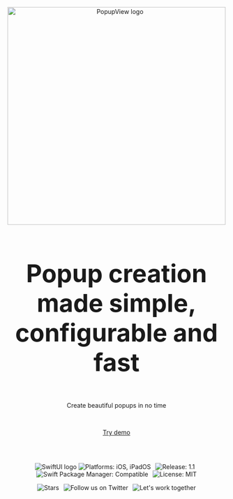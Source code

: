 <p align="center">
<img src="https://user-images.githubusercontent.com/23524947/228691594-fbd4cb47-38e7-4b6e-b841-7c48dc57df65.png" width="500px" alt="PopupView logo">
</p>

<h3 style="font-size: 4em" align="center">
    Popup creation made simple, configurable and fast
</h3>

<p align="center">
Create beautiful popups in no time
</p>

<br>

<p align="center">
<a href="https://github.com/Mijick/PopupView-Example" rel="nofollow">Try demo</a>
</p>

<br><br>

<p align="center">
<img alt="SwiftUI logo" src="https://user-images.githubusercontent.com/23524947/228702915-460686b0-64e1-4c43-81f9-b6950e441271.svg"/>
<img alt="Platforms: iOS, iPadOS" src="https://user-images.githubusercontent.com/23524947/228702908-490eaa2f-d028-49a3-8959-cc7d64261de3.svg"/>
&thinsp;
<img alt="Release: 1.1" src="https://user-images.githubusercontent.com/23524947/228702911-996ce1fe-4fed-47b0-93e7-e6271036a8e5.svg"/>&nbsp;&nbsp;
<img alt="Swift Package Manager: Compatible" src="https://user-images.githubusercontent.com/23524947/228702912-50878cca-0902-4ec9-b042-c7762359137b.svg"/>
&thinsp;
<img alt="License: MIT" src="https://user-images.githubusercontent.com/23524947/228702907-8388add4-b92f-46be-84e2-1526ff34ab72.svg"/>
</p>

<p align="center">
<img alt="Stars" src="https://user-images.githubusercontent.com/23524947/228705485-3b40a8ab-d936-4fce-9b38-ee9595c35a1c.svg"/>
&thinsp;
<img alt="Follow us on Twitter" src="https://user-images.githubusercontent.com/23524947/228702902-43771960-e514-49fd-9bb3-437703c33709.svg"/>
&thinsp;
<img alt="Let's work together" src="https://user-images.githubusercontent.com/23524947/228702905-e0919623-cc79-4875-a536-8cb2caeecb71.svg"/>
</p>
